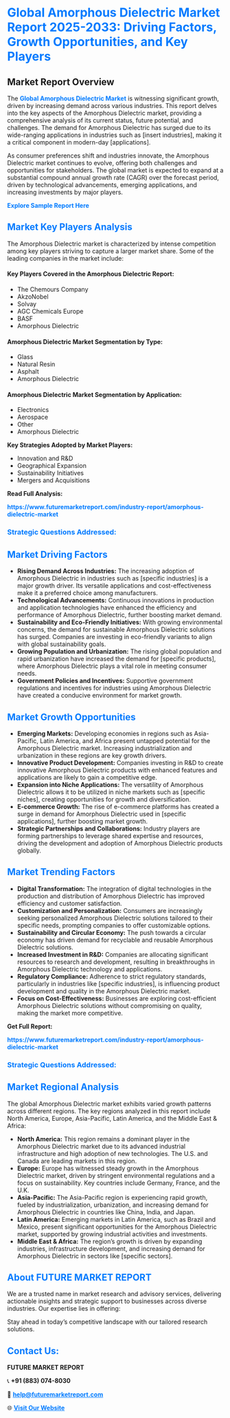 <h1 style="color: #007BFF;">Global Amorphous Dielectric Market Report 2025-2033: Driving Factors, Growth Opportunities, and Key Players</h1>

<section id="overview">
<h2>Market Report Overview</h2>
<p>The <a href="https://www.futuremarketreport.com/industry-report/amorphous-dielectric-market" style="color: #007BFF; text-decoration: none;"><strong>Global Amorphous Dielectric Market</strong></a> is witnessing significant growth, driven by increasing demand across various industries. This report delves into the key aspects of the Amorphous Dielectric market, providing a comprehensive analysis of its current status, future potential, and challenges. The demand for Amorphous Dielectric has surged due to its wide-ranging applications in industries such as [insert industries], making it a critical component in modern-day [applications].</p>
<p>As consumer preferences shift and industries innovate, the Amorphous Dielectric market continues to evolve, offering both challenges and opportunities for stakeholders. The global market is expected to expand at a substantial compound annual growth rate (CAGR) over the forecast period, driven by technological advancements, emerging applications, and increasing investments by major players.</p>
</section>

<section id="overview">
<p><a href="https://www.futuremarketreport.com/request-sample/reportId=97439" style="color: #007BFF; text-decoration: none;"><strong>Explore Sample Report Here</strong></a></p>
</section>

<section id="key-players">
<h2 style="color: #007BFF;">Market Key Players Analysis</h2>
<p>The Amorphous Dielectric market is characterized by intense competition among key players striving to capture a larger market share. Some of the leading companies in the market include:</p>
<h4>Key Players Covered in the Amorphous Dielectric Report:</h4>
<ul><li>The Chemours Company</li><li>AkzoNobel</li><li>Solvay</li><li>AGC Chemicals Europe</li><li>BASF</li><li>Amorphous Dielectric</li></ul>
<h4>Amorphous Dielectric Market Segmentation by Type:</h4>
<ul><li>Glass</li><li>Natural Resin</li><li>Asphalt</li><li>Amorphous Dielectric</li></ul>

<h4>Amorphous Dielectric Market Segmentation by Application:</h4>
<ul><li>Electronics</li><li>Aerospace</li><li>Other</li><li>Amorphous Dielectric</li></ul>
<p><strong>Key Strategies Adopted by Market Players:</strong></p>
<ul>
<li>Innovation and R&D</li>
<li>Geographical Expansion</li>
<li>Sustainability Initiatives</li>
<li>Mergers and Acquisitions</li>
</ul>
</section>

<section>
<p><strong>Read Full Analysis: </strong></p><a href="https://www.futuremarketreport.com/industry-report/amorphous-dielectric-market" style="color: #007BFF; text-decoration: none;"><strong>https://www.futuremarketreport.com/industry-report/amorphous-dielectric-market</strong></a>
<h3 style="color: #007BFF;">Strategic Questions Addressed:</h3>
</section>

<section id="driving-factors">
<h2 style="color: #007BFF;">Market Driving Factors</h2>
<ul>
<li><strong>Rising Demand Across Industries:</strong> The increasing adoption of Amorphous Dielectric in industries such as [specific industries] is a major growth driver. Its versatile applications and cost-effectiveness make it a preferred choice among manufacturers.</li>
<li><strong>Technological Advancements:</strong> Continuous innovations in production and application technologies have enhanced the efficiency and performance of Amorphous Dielectric, further boosting market demand.</li>
<li><strong>Sustainability and Eco-Friendly Initiatives:</strong> With growing environmental concerns, the demand for sustainable Amorphous Dielectric solutions has surged. Companies are investing in eco-friendly variants to align with global sustainability goals.</li>
<li><strong>Growing Population and Urbanization:</strong> The rising global population and rapid urbanization have increased the demand for [specific products], where Amorphous Dielectric plays a vital role in meeting consumer needs.</li>
<li><strong>Government Policies and Incentives:</strong> Supportive government regulations and incentives for industries using Amorphous Dielectric have created a conducive environment for market growth.</li>
</ul>
</section>

<section id="growth-opportunities">
<h2 style="color: #007BFF;">Market Growth Opportunities</h2>
<ul>
<li><strong>Emerging Markets:</strong> Developing economies in regions such as Asia-Pacific, Latin America, and Africa present untapped potential for the Amorphous Dielectric market. Increasing industrialization and urbanization in these regions are key growth drivers.</li>
<li><strong>Innovative Product Development:</strong> Companies investing in R&D to create innovative Amorphous Dielectric products with enhanced features and applications are likely to gain a competitive edge.</li>
<li><strong>Expansion into Niche Applications:</strong> The versatility of Amorphous Dielectric allows it to be utilized in niche markets such as [specific niches], creating opportunities for growth and diversification.</li>
<li><strong>E-commerce Growth:</strong> The rise of e-commerce platforms has created a surge in demand for Amorphous Dielectric used in [specific applications], further boosting market growth.</li>
<li><strong>Strategic Partnerships and Collaborations:</strong> Industry players are forming partnerships to leverage shared expertise and resources, driving the development and adoption of Amorphous Dielectric products globally.</li>
</ul>
</section>

<section id="trending-factors">
<h2 style="color: #007BFF;">Market Trending Factors</h2>
<ul>
<li><strong>Digital Transformation:</strong> The integration of digital technologies in the production and distribution of Amorphous Dielectric has improved efficiency and customer satisfaction.</li>
<li><strong>Customization and Personalization:</strong> Consumers are increasingly seeking personalized Amorphous Dielectric solutions tailored to their specific needs, prompting companies to offer customizable options.</li>
<li><strong>Sustainability and Circular Economy:</strong> The push towards a circular economy has driven demand for recyclable and reusable Amorphous Dielectric solutions.</li>
<li><strong>Increased Investment in R&D:</strong> Companies are allocating significant resources to research and development, resulting in breakthroughs in Amorphous Dielectric technology and applications.</li>
<li><strong>Regulatory Compliance:</strong> Adherence to strict regulatory standards, particularly in industries like [specific industries], is influencing product development and quality in the Amorphous Dielectric market.</li>
<li><strong>Focus on Cost-Effectiveness:</strong> Businesses are exploring cost-efficient Amorphous Dielectric solutions without compromising on quality, making the market more competitive.</li>
</ul>
</section>

<section>
<p><strong>Get Full Report: </strong></p><a href="https://www.futuremarketreport.com/industry-report/amorphous-dielectric-market" style="color: #007BFF; text-decoration: none;"><strong>https://www.futuremarketreport.com/industry-report/amorphous-dielectric-market</strong></a>
<h3 style="color: #007BFF;">Strategic Questions Addressed:</h3>
</section>


<section id="regional-analysis">
<h2 style="color: #007BFF;">Market Regional Analysis</h2>
<p>The global Amorphous Dielectric market exhibits varied growth patterns across different regions. The key regions analyzed in this report include North America, Europe, Asia-Pacific, Latin America, and the Middle East & Africa:</p>
<ul>
<li><strong>North America:</strong> This region remains a dominant player in the Amorphous Dielectric market due to its advanced industrial infrastructure and high adoption of new technologies. The U.S. and Canada are leading markets in this region.</li>
<li><strong>Europe:</strong> Europe has witnessed steady growth in the Amorphous Dielectric market, driven by stringent environmental regulations and a focus on sustainability. Key countries include Germany, France, and the U.K.</li>
<li><strong>Asia-Pacific:</strong> The Asia-Pacific region is experiencing rapid growth, fueled by industrialization, urbanization, and increasing demand for Amorphous Dielectric in countries like China, India, and Japan.</li>
<li><strong>Latin America:</strong> Emerging markets in Latin America, such as Brazil and Mexico, present significant opportunities for the Amorphous Dielectric market, supported by growing industrial activities and investments.</li>
<li><strong>Middle East & Africa:</strong> The region’s growth is driven by expanding industries, infrastructure development, and increasing demand for Amorphous Dielectric in sectors like [specific sectors].</li>
</ul>
</section>

<footer>
<h2 style="color: #007BFF;">About FUTURE MARKET REPORT</h2>
<p>We are a trusted name in market research and advisory services, delivering actionable insights and strategic support to businesses across diverse industries. Our expertise lies in offering:</p>

<p>Stay ahead in today’s competitive landscape with our tailored research solutions.</p>

<h2 style="color: #007BFF;">Contact Us:</h2>
<p><strong>FUTURE MARKET REPORT</strong></p>
<p>📞 <strong>+91 (883) 074-8030</strong></p>
<p>📧 <strong><a href="mailto:help@futuremarketreport.com" style="color: #007BFF;">help@futuremarketreport.com</a></strong></p>
<p>🌐 <strong><a href="https://www.futuremarketreport.com/" style="color: #007BFF;">Visit Our Website</a></strong></p>
</footer>
